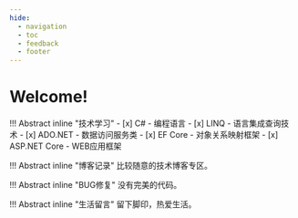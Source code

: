 ```yaml
---
hide:
  - navigation
  - toc
  - feedback
  - footer
---
```


# Welcome!

!!! Abstract inline "技术学习"
	- [x] C# - 编程语言
	- [x] LINQ - 语言集成查询技术
	- [x] ADO.NET - 数据访问服务类
	- [x] EF Core - 对象关系映射框架
	- [x] ASP.NET Core - WEB应用框架

!!! Abstract inline "博客记录"
	比较随意的技术博客专区。

!!! Abstract inline "BUG修复"
	没有完美的代码。

!!! Abstract inline "生活留言"
	留下脚印，热爱生活。

